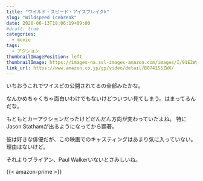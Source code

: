 ```yaml
---
title: "ワイルド・スピード・アイスブレイクk"
slug: "Wildspeed Icebreak"
date: 2020-06-13T18:06:19+09:00
#draft: true
categories:
  - movie
tags:
  - アクション
thumbnailImagePosition: left
thumbnailImage: https://images-na.ssl-images-amazon.com/images/I/91E2WgLzBKL._SX600_.jpg
link_url: https://www.amazon.co.jp/gp/video/detail/B0741S5ZWX/
---
```

いちおうこれでワイスピの公開されてるの全部みたかな。
<!--more-->
なんかめちゃくちゃ面白いわけでもないけどついつい見てしまう。はまってるんだな。

もともとカーアクションだったけどだんだん方向が変わっていたよね。
特にJason Stathamが出るようになってから顕著。

彼は好きな俳優だが、この映画でのキャスティングはあまり気に入っていない。
理由はないけど。

それよりブライアン、Paul Walkerいないとさみしいね。

{{< amazon-prime >}}
